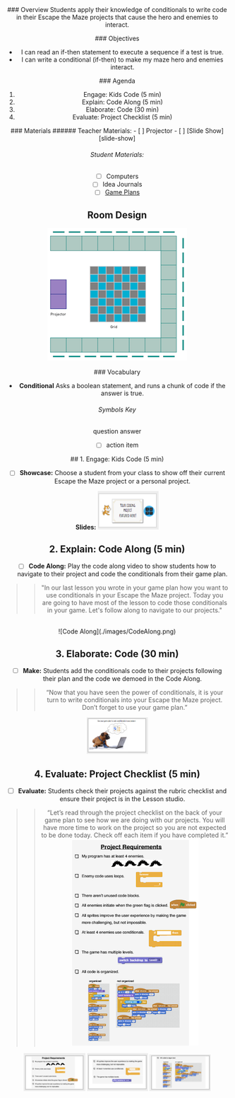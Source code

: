 <header class='header' title='Write Conditionals' subtitle='Lesson 18'/>

<notable>
<iconp src='/icons/activity.png'>### Overview</iconp>
Students apply their knowledge of conditionals to write code in their Escape the Maze projects that cause the hero and enemies to interact.

<iconp src='/icons/objectives.png'>### Objectives</iconp>
- I can read an if-then statement to execute a sequence if a test is true.
- I can write a conditional (if-then) to make my maze hero and enemies interact.

<iconp src='/icons/agenda.png'>### Agenda</iconp>
1. Engage: Kids Code (5 min)
1. Explain: Code Along (5 min)
1. Elaborate: Code (30 min)
1. Evaluate: Project Checklist (5 min)

<note>
<iconp src='/icons/materials.png'>### Materials</iconp>
###### Teacher Materials:
- [ ] Projector
- [ ] [Slide Show][slide-show]

###### Student Materials:
- [ ] Computers
- [ ] Idea Journals
- [ ] [Game Plans][plan]

</note>

## Room Design
![room](/images/layout-grid.png)

<note>

<iconp src='/icons/vocab.png'>### Vocabulary</iconp>

- **Conditional** Asks a boolean statement, and runs a chunk of code if the answer is true.

</note>

###### Symbols Key

<iconp ml='1.65em' type='question'>question</iconp>
<iconp ml='1.65em' type='answer'>answer</iconp>
- [ ] action item

<pagebreak/>
## 1. Engage: Kids Code (5 min)

- [ ] **Showcase:** Choose a student from your class to show off their current Escape the Maze project or a personal project.

<note>**Slides:** ![Kids Code](./images/KidsCode.png)</note>

## 2. Explain: Code Along (5 min)

- [ ] **Code Along:** Play the code along video to show students how to navigate to their project and code the conditionals from their game plan.

> > "In our last lesson you wrote in your game plan how you want to use conditionals in your Escape the Maze project. Today you are going to have most of the lesson to code those conditionals in your game. Let's follow along to navigate to our projects."

<br/>
<note>![Code Along](./images/CodeAlong.png)</note>

## 3. Elaborate: Code (30 min)

- [ ] **Make:** Students add the conditionals code to their projects following their plan and the code we demoed in the Code Along.

> > “Now that you have seen the power of conditionals, it is your turn to write conditionals into your Escape the Maze project. Don’t forget to use your game plan.”

<note>![Code](./images/Code.png)</note>
<pagebreak/>

## 4. Evaluate: Project Checklist (5 min)

- [ ] **Evaluate:** Students check their projects against the rubric checklist and ensure their project is in the Lesson studio.

> > “Let’s read through the project checklist on the back of your game plan to see how we are doing with our projects. You will have more time to work on the project so you are not expected to be done today. Check off each item if you have completed it.”
![ProjectChecklist](./images/projectChecklist.png)

<note>![Checklist](./images/checklist1.png)
![Checklist](./images/checklist.png)
![Checklist](./images/checklist3.png)</note>

</notable>

[slide-show]: https://docs.google.com/presentation/d/11yK7r4SqfhVqMo9GnLnQQ2_ne3xjztH12CUGBof0GvU/edit?usp=sharing
[plan]: https://drive.google.com/file/d/0B2wBzr9vcXjPN3hPQmItMndvQ1k/view?usp=sharing
